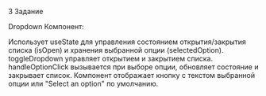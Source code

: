3 Задание

Dropdown Компонент:

Использует useState для управления состоянием открытия/закрытия списка (isOpen) и хранения выбранной опции (selectedOption).
toggleDropdown управляет открытием и закрытием списка.
handleOptionClick вызывается при выборе опции, обновляет состояние и закрывает список.
Компонент отображает кнопку с текстом выбранной опции или "Select an option" по умолчанию.